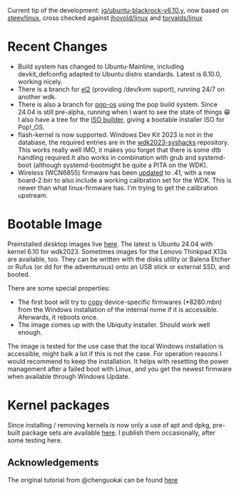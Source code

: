 Current tip of the development: [jg/ubuntu-blackrock-v6.10.y](https://github.com/jglathe/linux_ms_dev_kit/tree/jg/ubuntu-blackrock-v6.10.y), now based on [steev/linux](https://github.com/steev/linux/), cross checked against [jhovold/linux](https://github.com/jhovold/linux.git) and [torvalds/linux](https://github.com/torvalds/linux.git)

# **Recent Changes**
* Build system has changed to Ubuntu-Mainline, including devkit_defconfig adapted to Ubuntu distro standards. Latest is 6.10.0, working nicely.
* There is a branch for [el2](https://github.com/jglathe/linux_ms_dev_kit/tree/jg/ubuntu-el2-blackrock-v6.10.y) (providing /dev/kvm suport), running 24/7 on another wdk.
* There is also a branch for [pop-os](https://github.com/jglathe/linux_ms_dev_kit/tree/jg/pop-blackrock-v6.10.y) using the pop build system. Since 24.04 is still pre-alpha, running when I want to see the state of things 😁 I also have a tree for the [ISO builder](https://github.com/jglathe/pop-os-iso/tree/jg/arm64-x13s), giving a bootable installer ISO for Pop!_OS.
* flash-kernel is now supported. Windows Dev Kit 2023 is not in the database, the required entries are in the [wdk2023-syshacks](https://github.com/jglathe/wdk2023_syshacks) repository. This works really well IMO, it makes you forget that there is some dtb handling required.It also works in combination with grub and systemd-boot (although systemd-bootmight be quite a PITA on the WDK).
* Wireless (WCN6855) firmware has been [updated](https://github.com/jglathe/wdk2023_syshacks/tree/wlan) to .41, with a new board-2.bin to also include a working calibration set for the WDK. This is newer than what linux-firmware has. I'm trying to get the calibration upstream. 

# **Bootable Image**
Preinstalled desktop images live [here](https://drive.google.com/drive/folders/1sc_CpqOMTJNljfvRyLG-xdwB0yduje_O?usp=drive_link). The latest is Ubuntu 24.04 with kernel 6.10 for wdk2023. Sometimes images for the Lenovo Thinkpad X13s are available, too. They can be written with the disks utility or Balena Etcher or Rufus (or dd for the adventurous) onto an USB stick or external SSD, and booted. 

There are some special properties:

- The first boot will try to [copy](https://github.com/jglathe/wdk2023_fw_fetch) device-specific firmwares (*8280.mbn) from the Windows installation of the internal nvme if it is accessible. Aferwards, it reboots once.
- The image comes up with the Ubiquity installer. Should work well enough.

The image is tested for the use case that the local Windows installation is accessible, might balk a lot if this is not the case. For operation reasons I would recommend to keep the installation. It helps with resetting the power management after a failed boot with Linux, and you get the newest firmware when available through Windows Update.

# **Kernel packages**
Since installing / removing kernels is now only a use of apt and dpkg, pre-built package sets are available [here](https://drive.google.com/drive/folders/1Lps5o3FXroAJFDiKj18vutJbC1uld49s?usp=drive_link). I publish them occasionally, after some testing here.

## **Acknowledgements**
The original tutorial from @chenguokai can be found [here](https://github.com/chenguokai/chenguokai/blob/master/tutorial-dev-kit-linux.md)
